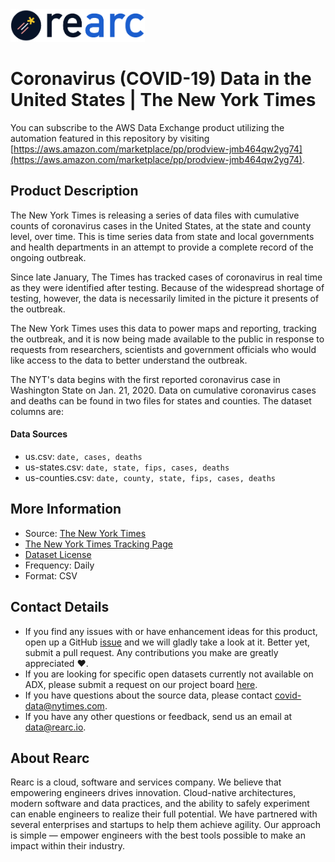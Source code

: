 <a href="https://www.rearc.io/data/">
    <img src="./rearc_logo_rgb.png" alt="Rearc Logo" title="Rearc Logo" height="52" />
</a>

# Coronavirus (COVID-19) Data in the United States | The New York Times

You can subscribe to the AWS Data Exchange product utilizing the automation featured in this repository by visiting [https://aws.amazon.com/marketplace/pp/prodview-jmb464qw2yg74](https://aws.amazon.com/marketplace/pp/prodview-jmb464qw2yg74). 

## Product Description
The New York Times is releasing a series of data files with cumulative counts of coronavirus cases in the United States, at the state and county level, over time. This is time series data from state and local governments and health departments in an attempt to provide a complete record of the ongoing outbreak.

Since late January, The Times has tracked cases of coronavirus in real time as they were identified after testing. Because of the widespread shortage of testing, however, the data is necessarily limited in the picture it presents of the outbreak.

The New York Times uses this data to power maps and reporting, tracking the outbreak, and it is now being made available to the public in response to requests from researchers, scientists and government officials who would like access to the data to better understand the outbreak.

The NYT's data begins with the first reported coronavirus case in Washington State on Jan. 21, 2020. Data on cumulative coronavirus cases and deaths can be found in two files for states and counties. The dataset columns are:

#### Data Sources
- us.csv: `date, cases, deaths`
- us-states.csv: `date, state, fips, cases, deaths`
- us-counties.csv: `date, county, state, fips, cases, deaths`

## More Information
- Source: [The New York Times](https://github.com/nytimes/covid-19-data)      
- [The New York Times Tracking Page](https://www.nytimes.com/interactive/2020/us/coronavirus-us-cases.html)    
- [Dataset License](https://raw.githubusercontent.com/nytimes/covid-19-data/master/LICENSE)  
- Frequency: Daily
- Format: CSV

## Contact Details
- If you find any issues with or have enhancement ideas for this product, open up a GitHub [issue](https://github.com/rearc-data/covid-19-nyt-data-in-usa/issues) and we will gladly take a look at it. Better yet, submit a pull request. Any contributions you make are greatly appreciated :heart:.
- If you are looking for specific open datasets currently not available on ADX, please submit a request on our project board [here](https://github.com/rearc-data/covid-datasets-aws-data-exchange/projects/1).
- If you have questions about the source data, please contact covid-data@nytimes.com.
- If you have any other questions or feedback, send us an email at data@rearc.io.

## About Rearc
Rearc is a cloud, software and services company. We believe that empowering engineers drives innovation. Cloud-native architectures, modern software and data practices, and the ability to safely experiment can enable engineers to realize their full potential. We have partnered with several enterprises and startups to help them achieve agility. Our approach is simple — empower engineers with the best tools possible to make an impact within their industry.
